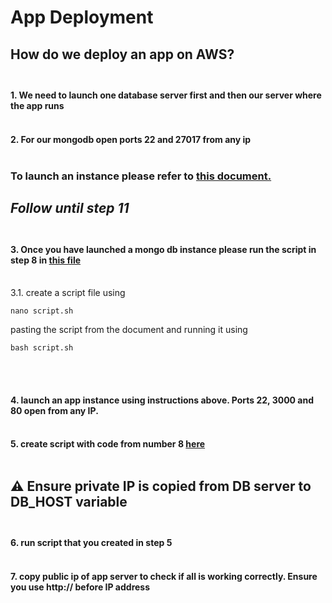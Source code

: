 # App Deployment

## How do we deploy an app on AWS? <br><br>

  #### 1. We need to launch one database server first and then our server where the app runs <br><br>
  #### 2. For our mongodb open ports 22 and 27017 from any ip <br><br>

### To launch an instance please refer to [this document.](https://github.com/dahm641/tech258_cloud/blob/main/readme.md) 

## *Follow until step 11* <br><br>
 
#### 3.  Once you have launched a mongo db instance please run the script in step 8 in [this file](https://github.com/dahm641/tech258_cloud/blob/main/linux/app/db_deployment.md) <br><br>

3.1. create a script file using 
```
nano script.sh
```
pasting the script from the document and running it using
```
bash script.sh
```
<br><br>
#### 4.  launch an app instance using instructions above. Ports 22, 3000 and 80 open from any IP. <br><br>
#### 5. create script with code from number 8 [here](https://github.com/dahm641/tech258_cloud/blob/main/linux/app/app_deployment.md) <br><br>

## :warning: Ensure private IP is copied from DB server to DB_HOST variable <br><br>
#### 6. run script that you created in step 5 <br><br>
#### 7. copy public ip of app server to check if all is working correctly. Ensure you use http:// before IP address 